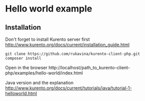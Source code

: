 Hello world example
==================


Installation
------------

Don't forget to install Kurento server first http://www.kurento.org/docs/current/installation_guide.html

```
git clone https://github.com/rukavina/kurento-client-php.git
composer install
```

Open in the browser http://localhost/path_to_kurento-client-php/examples/hello-world/index.html

Java version and the explanation http://www.kurento.org/docs/current/tutorials/java/tutorial-1-helloworld.html